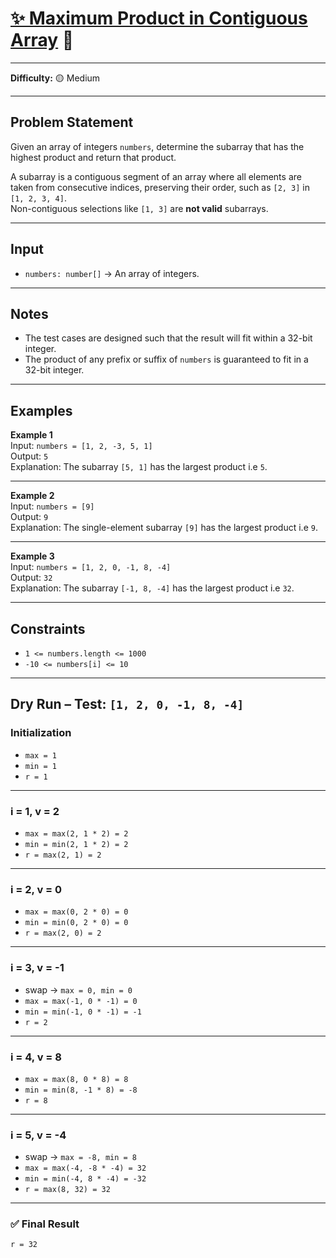 # [✨ Maximum Product in Contiguous Array](https://www.greatfrontend.com/interviews/study/blind75/questions/algo/array-maximum-product-contiguous) 🧩

---

**Difficulty:** 🟡 Medium  

---
## Problem Statement
Given an array of integers `numbers`, determine the subarray that has the highest product and return that product.

A subarray is a contiguous segment of an array where all elements are taken from consecutive indices, preserving their order, such as `[2, 3]` in `[1, 2, 3, 4]`.  
Non-contiguous selections like `[1, 3]` are **not valid** subarrays.

---

## Input
- `numbers: number[]` → An array of integers.

---

## Notes
- The test cases are designed such that the result will fit within a 32-bit integer.
- The product of any prefix or suffix of `numbers` is guaranteed to fit in a 32-bit integer.

---

## Examples

**Example 1**  
Input:  `numbers = [1, 2, -3, 5, 1]`  
Output:  `5`  
Explanation: The subarray `[5, 1]` has the largest product i.e `5`.

---

**Example 2**  
Input:  `numbers = [9]`  
Output:  `9`  
Explanation: The single-element subarray `[9]` has the largest product i.e `9`.

---

**Example 3**  
Input:  `numbers = [1, 2, 0, -1, 8, -4]`  
Output:  `32`  
Explanation: The subarray `[-1, 8, -4]` has the largest product i.e `32`.

---

## Constraints
- `1 <= numbers.length <= 1000`  
- `-10 <= numbers[i] <= 10`  

---

## Dry Run – Test: `[1, 2, 0, -1, 8, -4]`

### Initialization
- `max = 1`  
- `min = 1`  
- `r = 1`  

---

### i = 1, v = 2
- `max = max(2, 1 * 2) = 2`  
- `min = min(2, 1 * 2) = 2`  
- `r = max(2, 1) = 2`  

---

### i = 2, v = 0
- `max = max(0, 2 * 0) = 0`  
- `min = min(0, 2 * 0) = 0`  
- `r = max(2, 0) = 2`  

---

### i = 3, v = -1
- swap → `max = 0, min = 0`  
- `max = max(-1, 0 * -1) = 0`  
- `min = min(-1, 0 * -1) = -1`  
- `r = 2`  

---

### i = 4, v = 8
- `max = max(8, 0 * 8) = 8`  
- `min = min(8, -1 * 8) = -8`  
- `r = 8`  

---

### i = 5, v = -4
- swap → `max = -8, min = 8`  
- `max = max(-4, -8 * -4) = 32`  
- `min = min(-4, 8 * -4) = -32`  
- `r = max(8, 32) = 32`  

---

### ✅ Final Result
`r = 32`
